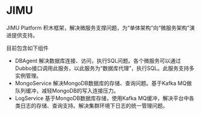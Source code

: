 # JIMU
JIMU Platform 积木框架，解决微服务支撑问题，为“单体架构”向“微服务架构”演进提供支持。


目前包含如下组件

- DBAgent  解决数据库连接、访问，执行SQL问题。各个微服务可以通过Dubbo接口调用此服务，以此服务为“数据库代理”，执行SQL。此服务支持多实例管理。
- MongoService  解决MongoDB数据库的存储、查询问题。基于Kafka MQ做队列缓冲，减轻MongoDB的写入连接压力。
- LogService   基于MongoDB数据库存储，使用Kafka MQ缓冲，解决平台中各类日志的存储、查询支持。解决集群环境下日志的统一管理问题。

